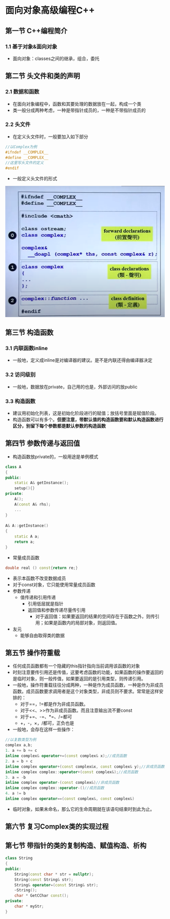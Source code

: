 # 面向对象高级编程C++

## 第一节  C++编程简介

### 1.1 基于对象&面向对象

+ 面向对象：classes之间的继承，组合，委托

## 第二节  头文件和类的声明

### 2.1 数据和函数

+ 在面向对象编程中，函数和其要处理的数据放在一起，构成一个类
+ 类一般分成两种考虑，一种是带指针成员的，一种是不带指针成员的

### 2.2 头文件
+ 在定义头文件时，一般要加入如下部分
```c++
//以Complex为例
#ifndef __COMPLEX__
#define __COMPLEX__
//这里写头文件的定义
#endif
```

+ 一般定义头文件的形式

![](pictures/1.png)

## 第三节 构造函数

### 3.1  内联函数inline
+ 一般地，定义成inline是对编译器的建议。是不是内联还得由编译器决定
### 3.2 访问级别
+ 一般地，数据放在private，自己用的也是，外部访问的放public
### 3.3 构造函数
+ 建议用初始化列表，这是初始化阶段进行的赋值；放括号里面是赋值阶段。
+ 构造函数可以有多个。**但要注意，带默认值的构造函数要和默认构造函数进行区分，别留下每个参数都是默认参数的构造函数**
## 第四节 参数传递与返回值
+ 构造函数放private的，一般用途是单例模式
```c++
class A
{
public:
	static A& getInstance();
	setup(){}
private:
	A();
	A(const A& rhs);
	...
}

A& A::getInstance()
{
	static A a;
	return a;
}
```
+ 常量成员函数
```c++
double real () const{return re;}
```
  + 表示本函数不改变数据成员
  + 对于const对象，它只能使用常量成员函数
+ 参数传递
  + 值传递和引用传递
    + 引用低层就是指针
    + 返回值和参数传递尽量传引用
      + 对于返回值：如果要返回的结果的空间存在于函数之外，则传引用；如果是函数内的局部对象，则返回值。
+ 友元
  + 能够自由取得类的数据
## 第五节 操作符重载
+ 任何成员函数都有一个隐藏的this指针指向当前调用该函数的对象
+ 时刻注意要传引用还是传值，这要考虑函数的功能，如果函数的操作要返回的是临时对象，则一般传值，如果要返回的是引用类型，则传递引用。
+ 一般地，操作符重载往往分成两种，一种是作为成员函数，一种是作为非成员函数。成员函数要求调用者是这个对象类型，非成员则不要求。常常是这样安排的：
  + 对于==，!=都是作为非成员函数。 
  + 对于<<、>>作为非成员函数。而且注意输出流不要const
  + 对于+=、-=、*=、/=都可
  + +，-，×，/都可，正负也是
+ 一般地，会存在这样一些操作：
```c++
//以复数类型为例
complex a,b;
1. a += b += c
inline complex& operator+=(const complex& x);//成员函数
2. a = b + c
inline complex operator+(const complex&x, const complex& y);//非成员函数
inline complex complex::operator+(const complex&);//成员函数
3. a = -b
inline complex operator-(const complex&)//非成员函数
inline complex complex::operator-()//成员函数
4. a != b
inline complex operator==(const complex&, const complex&)
```

+ 临时对象，如果未命名，那么它的生命周期就在该语句结束时到此为止。

## 第六节  复习Complex类的实现过程

## 第七节 带指针的类的复制构造、赋值构造、析构

```c++
class String
{
public:
    String(const char * str = nullptr);
    String(const String& str);
    String& operator=(const String& str);
    ~String();
    char * GetCChar const();
private:
    char * myStr;
}
```

